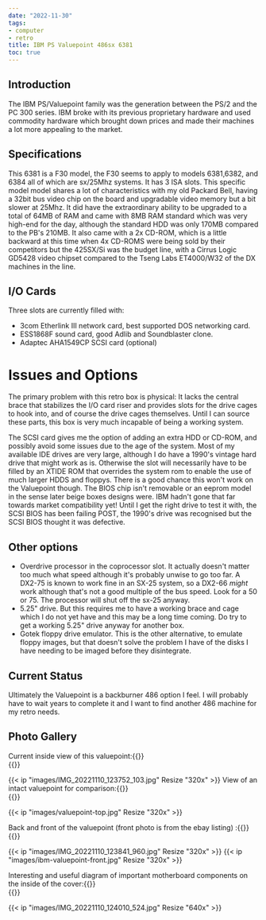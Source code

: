 ```yaml
---
date: "2022-11-30"
tags:
- computer
- retro
title: IBM PS Valuepoint 486sx 6381
toc: true
---
```


## Introduction

The IBM PS&#47;Valuepoint family was the generation between the PS/2 and the PC 300 series. IBM broke with its previous proprietary hardware and used commodity hardware which brought down prices and made their machines a lot more appealing to the market.

## Specifications

This 6381 is a F30 model, the F30 seems to apply to models 6381,6382, and 6384 all of which are sx/25Mhz systems. It has 3 ISA slots.  This specific model model shares a lot of characteristics with my old Packard Bell, having a 32bit bus video chip on the board and upgradable video memory but a bit slower at 25Mhz. It did have the extraordinary ability to be upgraded to a total of 64MB of RAM and came with 8MB RAM standard which was very high-end for the day, although the standard HDD was only 170MB compared to the PB's 210MB. It also came with a 2x CD-ROM, which is a little backward at this time when 4x CD-ROMS were being sold by their competitors but the 425SX/Si was the budget line, with a Cirrus Logic GD5428 video chipset compared to the Tseng Labs ET4000/W32 of the DX machines in the line.

## I/O Cards

Three slots are currently filled with:

* 3com Etherlink III network card, best supported DOS networking card.
* ESS1868F sound card, good Adlib and Soundblaster clone.
* Adaptec AHA1549CP SCSI card (optional)

# Issues and Options

The primary problem with this retro box is physical: It lacks the central brace that stabilizes the I/O card riser and provides slots for the drive cages to hook into, and of course the drive cages themselves. Until I can source these parts, this box is very much incapable of being a working system.

The SCSI card gives me the option of adding an extra HDD or CD-ROM, and possibly avoid some issues due to the age of the system. Most of my available IDE drives are very large, although I do have a 1990's vintage hard drive that might work as is. Otherwise the slot will necessarily have to be filled by an XTIDE ROM that overrides the system rom to enable the use of much larger HDDS and floppys. There is a good chance this won't work on the Valuepoint though. The BIOS chip isn't removable or an eeprom model in the sense later beige boxes designs were. IBM hadn't gone that far towards market compatibility yet! Until I get the right drive to test it with, the SCSI BIOS has been failing POST, the 1990's drive was recognised but the SCSI BIOS thought it was defective.

## Other options

* Overdrive processor in the coprocessor slot. It actually doesn't matter too much what speed although it's probably unwise to go too far. A DX2-75 is known to work fine in an SX-25 system, so a DX2-66 *might* work although that's not a good multiple of the bus speed. Look for a 50 or 75. The processor will shut off the sx-25 anyway.
* 5.25" drive. But this requires me to have a working brace and cage which I do not yet have and this may be a long time coming. Do try to get a working 5.25" drive anyway for another box. 
* Gotek floppy drive emulator. This is the other alternative, to emulate floppy images, but that doesn't solve the problem I have of the disks I have needing to be imaged before they disintegrate.

## Current Status

Ultimately the Valuepoint is a backburner 486 option I feel. I will probably have to wait years to complete it and I want to find another 486 machine for my retro needs. 

## Photo Gallery

Current inside view of this valuepoint:{{<rawhtml>}}<br/>{{</rawhtml>}}

{{< ip "images/IMG_20221110_123752_103.jpg" Resize "320x" >}}
View of an intact valuepoint for comparison:{{<rawhtml>}}<br/>{{</rawhtml>}}

{{< ip "images/valuepoint-top.jpg" Resize "320x" >}}

Back and front of the valuepoint (front photo is from the ebay listing) :{{<rawhtml>}}<br/>{{</rawhtml>}}

{{< ip "images/IMG_20221110_123841_960.jpg" Resize "320x" >}}
{{< ip "images/ibm-valuepoint-front.jpg" Resize "320x" >}}


Interesting and useful diagram of important motherboard components on the inside of the cover:{{<rawhtml>}}<br/>{{</rawhtml>}}

{{< ip "images/IMG_20221110_124010_524.jpg" Resize "640x" >}}

